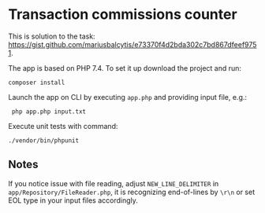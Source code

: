 # Transaction commissions counter
This is solution to the task: https://gist.github.com/mariusbalcytis/e73370f4d2bda302c7bd867dfeef9751.

The app is based on PHP 7.4. To set it up download the project and run:
```
composer install
```

Launch the app on CLI by executing `app.php` and providing input file, e.g.:
```
 php app.php input.txt
```

Execute unit tests with command:
```
./vendor/bin/phpunit
```
## Notes
If you notice issue with file reading, adjust `NEW_LINE_DELIMITER` in `app/Repository/FileReader.php`, it is recognizing end-of-lines by `\r\n` or set EOL type in your input files accordingly.
